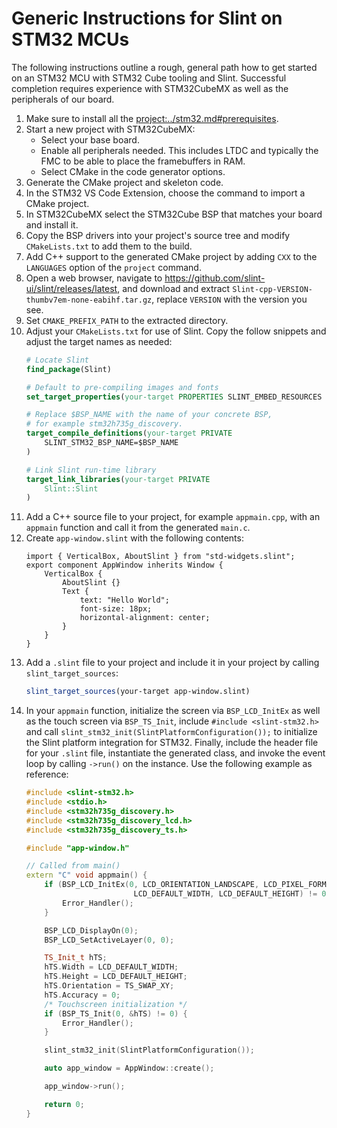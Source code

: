 <!-- Copyright © SixtyFPS GmbH <info@slint.dev> ; SPDX-License-Identifier: MIT -->

# Generic Instructions for Slint on STM32 MCUs

The following instructions outline a rough, general path how to get started on an STM32 MCU
with STM32 Cube tooling and Slint. Successful completion requires experience with STM32CubeMX
as well as the peripherals of our board.

1. Make sure to install all the <project:../stm32.md#prerequisites>.
2. Start a new project with STM32CubeMX:
   - Select your base board.
   - Enable all peripherals needed. This includes LTDC and typically the FMC to be able
     to place the framebuffers in RAM.
   - Select CMake in the code generator options.
3. Generate the CMake project and skeleton code.
4. In the STM32 VS Code Extension, choose the command to import a CMake project.
5. In STM32CubeMX select the STM32Cube BSP that matches your board and install it.
6. Copy the BSP drivers into your project's source tree and modify `CMakeLists.txt` to
   add them to the build.
7. Add C++ support to the generated CMake project by adding `CXX` to the `LANGUAGES` option
   of the `project` command.
8. Open a web browser, navigate to <https://github.com/slint-ui/slint/releases/latest>, and download
   and extract `Slint-cpp-VERSION-thumbv7em-none-eabihf.tar.gz`, replace `VERSION` with the version you see.
10. Set `CMAKE_PREFIX_PATH` to the extracted directory.
11. Adjust your `CMakeLists.txt` for use of Slint. Copy the follow snippets and adjust the target names as needed:
    ```cmake
    # Locate Slint
    find_package(Slint)
    
    # Default to pre-compiling images and fonts
    set_target_properties(your-target PROPERTIES SLINT_EMBED_RESOURCES embed-for-software-renderer)
    
    # Replace $BSP_NAME with the name of your concrete BSP,
    # for example stm32h735g_discovery.
    target_compile_definitions(your-target PRIVATE
        SLINT_STM32_BSP_NAME=$BSP_NAME
    )
    
    # Link Slint run-time library
    target_link_libraries(your-target PRIVATE
        Slint::Slint
    )
    ```
12. Add a C++ source file to your project, for example `appmain.cpp`, with an `appmain` function and call it
    from the generated `main.c`.
13. Create `app-window.slint` with the following contents:
    ```slint,no-preview
    import { VerticalBox, AboutSlint } from "std-widgets.slint";
    export component AppWindow inherits Window {
        VerticalBox {
            AboutSlint {}
            Text {
                text: "Hello World";
                font-size: 18px;
                horizontal-alignment: center;
            }
        }
    }
    ```
14. Add a `.slint` file to your project and include it in your project by calling `slint_target_sources`:
    ```cmake
    slint_target_sources(your-target app-window.slint)
    ```
15. In your `appmain` function, initialize the screen via `BSP_LCD_InitEx` as well as the touch screen via `BSP_TS_Init`,
    include `#include <slint-stm32.h>` and call `slint_stm32_init(SlintPlatformConfiguration());` to initialize the
    Slint platform integration for STM32. Finally, include the header file for your `.slint` file, instantiate the generated class, and invoke the event loop by calling `->run()` on the instance. Use the following example as reference:
    ```cpp
    #include <slint-stm32.h>
    #include <stdio.h>
    #include <stm32h735g_discovery.h>
    #include <stm32h735g_discovery_lcd.h>
    #include <stm32h735g_discovery_ts.h>    

    #include "app-window.h"

    // Called from main()
    extern "C" void appmain() {
        if (BSP_LCD_InitEx(0, LCD_ORIENTATION_LANDSCAPE, LCD_PIXEL_FORMAT_RGB565,
                            LCD_DEFAULT_WIDTH, LCD_DEFAULT_HEIGHT) != 0) {
            Error_Handler();
        }

        BSP_LCD_DisplayOn(0);
        BSP_LCD_SetActiveLayer(0, 0);

        TS_Init_t hTS;
        hTS.Width = LCD_DEFAULT_WIDTH;
        hTS.Height = LCD_DEFAULT_HEIGHT;
        hTS.Orientation = TS_SWAP_XY;
        hTS.Accuracy = 0;
        /* Touchscreen initialization */
        if (BSP_TS_Init(0, &hTS) != 0) {
            Error_Handler();
        }

        slint_stm32_init(SlintPlatformConfiguration());

        auto app_window = AppWindow::create();

        app_window->run();

        return 0;
    }
    ```



